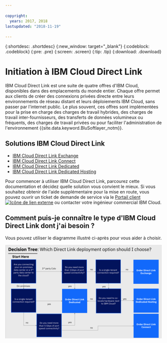 ```yaml
---

copyright:
  years: 2017, 2018
lastupdated: "2018-11-19"

---
```


{:shortdesc: .shortdesc}
{:new_window: target="_blank"}
{:codeblock: .codeblock}
{:pre: .pre}
{:screen: .screen}
{:tip: .tip}
{:download: .download}

# Initiation à IBM Cloud Direct Link

IBM Cloud Direct Link est une suite de quatre offres d'IBM Cloud, disponibles dans des emplacements du monde entier. Chaque offre permet aux clients de créer des connexions privées directe entre leurs environnements de réseau distant et leurs déploiements IBM Cloud, sans passer par l'internet public. Le plus souvent, ces offres sont implémentées pour la prise en charge des charges de travail hybrides, des charges de travail inter-fournisseurs, des transferts de données volumineux ou fréquents, des charges de travail privées ou pour faciliter l'administration de l'environnement {{site.data.keyword.BluSoftlayer_notm}}.

## Solutions IBM Cloud Direct Link

 * [IBM Cloud Direct Link Exchange](about.html#the-ibm-cloud-direct-link-exchange-solution)
 * [IBM Cloud Direct Link Connect](about.html#the-ibm-cloud-direct-link-connect-solution)
 * [IBM Cloud Direct Link Dedicated](about.html#the-ibm-cloud-direct-link-dedicated-solution)
 * [IBM Cloud Direct Link Dedicated Hosting](about.html#the-ibm-cloud-direct-link-dedicated-hosting-solution)

Pour commencer à utiliser IBM Cloud Direct Link, parcourez cette documentation et décidez quelle solution vous convient le mieux. Si vous souhaitez obtenir de l'aide supplémentaire pour la mise en route, vous pouvez ouvrir un ticket de demande de service via le [Portail client ![Icône de lien externe](../../icons/launch-glyph.svg "Icône de lien externe")](https://control.softlayer.com/) ou contacter votre ingénieur commercial IBM Cloud.


## Comment puis-je connaître le type d'IBM Cloud Direct Link dont j'ai besoin ?

Vous pouvez utiliser le diagramme illustré ci-après pour vous aider à choisir.

![direct-link-decision-tree](/images/direct-link-decision-tree.png)
